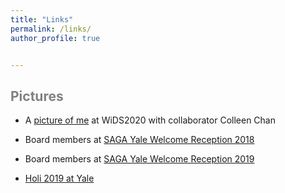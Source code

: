 ```yaml
---
title: "Links"
permalink: /links/
author_profile: true


---
```




<span style='color:grey'> Pictures </span>
-----------------------------------------------------

- A [picture of me](https://janasoham.github.io/files/wids1.jpg) at WiDS2020 with collaborator Colleen Chan

- Board members at [SAGA Yale Welcome Reception 2018](https://janasoham.github.io/files/saga2018.jpg)

- Board members at [SAGA Yale Welcome Reception 2019](https://janasoham.github.io/files/saga2019.jpg)

- [Holi 2019 at Yale](https://janasoham.github.io/files/holi2019.jpg)

